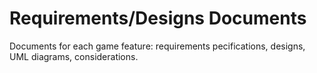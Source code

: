 # Requirements/Designs Documents

Documents for each game feature:
requirements pecifications,
designs,
UML diagrams,
considerations.
